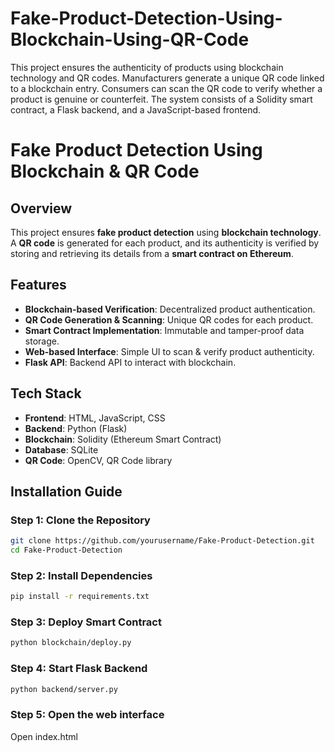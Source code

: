 # Fake-Product-Detection-Using-Blockchain-Using-QR-Code
This project ensures the authenticity of products using blockchain technology and QR codes. Manufacturers generate a unique QR code linked to a blockchain entry. Consumers can scan the QR code to verify whether a product is genuine or counterfeit. The system consists of a Solidity smart contract, a Flask backend, and a JavaScript-based frontend.

# Fake Product Detection Using Blockchain & QR Code

## Overview
This project ensures **fake product detection** using **blockchain technology**. A **QR code** is generated for each product, and its authenticity is verified by storing and retrieving its details from a **smart contract on Ethereum**.

## Features
-  **Blockchain-based Verification**: Decentralized product authentication.
-  **QR Code Generation & Scanning**: Unique QR codes for each product.
-  **Smart Contract Implementation**: Immutable and tamper-proof data storage.
-  **Web-based Interface**: Simple UI to scan & verify product authenticity.
-  **Flask API**: Backend API to interact with blockchain.

## Tech Stack
- **Frontend**: HTML, JavaScript, CSS
- **Backend**: Python (Flask)
- **Blockchain**: Solidity (Ethereum Smart Contract)
- **Database**: SQLite
- **QR Code**: OpenCV, QR Code library

## Installation Guide
### Step 1: Clone the Repository
```bash
git clone https://github.com/yourusername/Fake-Product-Detection.git
cd Fake-Product-Detection
```

### Step 2: Install Dependencies

```bash
pip install -r requirements.txt
```

### Step 3: Deploy Smart Contract

```bash
python blockchain/deploy.py
```

### Step 4: Start Flask Backend

```bash
python backend/server.py
```

### Step 5: Open the web interface

  Open index.html
  
